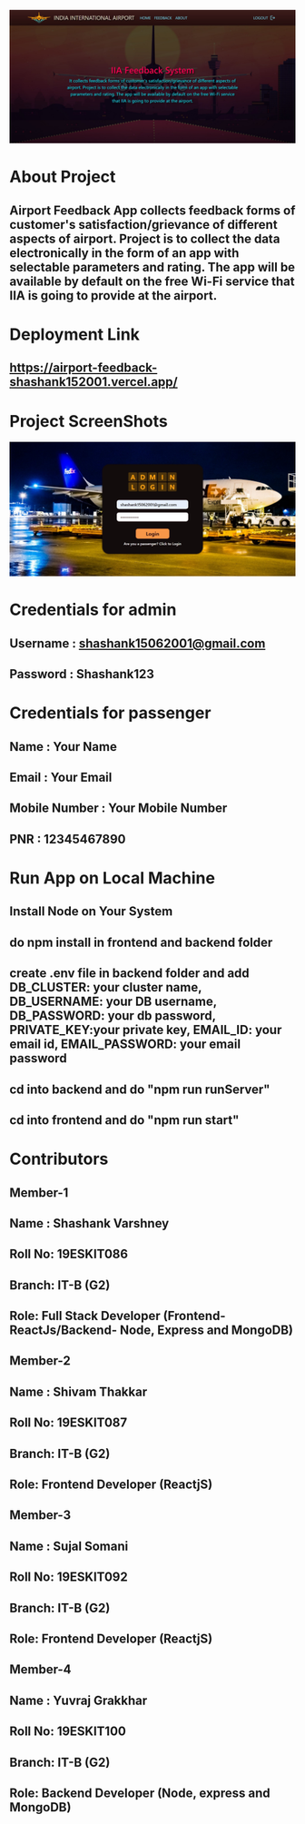 <img src="Final_Project_SS/about.jpg">


# About Project
## Airport Feedback App collects feedback forms of customer's satisfaction/grievance of different aspects of airport. Project is to collect the data electronically in the form of an app with selectable parameters and rating. The app will be available by default on the free Wi-Fi service that IIA is going to provide at the airport.

# Deployment Link
## https://airport-feedback-shashank152001.vercel.app/

# Project ScreenShots
<img src="Final_Project_SS/admin1.jpg">



# Credentials for admin
## Username : shashank15062001@gmail.com
## Password : Shashank123

# Credentials for passenger
## Name : Your Name
## Email : Your Email
## Mobile Number : Your Mobile Number
## PNR : 12345467890 

# Run App on Local Machine
## Install Node on Your System
## do npm install in frontend and backend folder
## create .env file in backend folder and add DB_CLUSTER: your cluster name, DB_USERNAME: your DB username, DB_PASSWORD: your db password, PRIVATE_KEY:your private key, EMAIL_ID: your email id, EMAIL_PASSWORD: your email password
## cd into backend and do "npm run runServer"
## cd into frontend and do "npm run start"

# Contributors
## Member-1
## Name : Shashank Varshney
## Roll No: 19ESKIT086
## Branch: IT-B (G2)
## Role: Full Stack Developer (Frontend- ReactJs/Backend- Node, Express and MongoDB)

## Member-2
## Name : Shivam Thakkar
## Roll No: 19ESKIT087
## Branch: IT-B (G2)
## Role: Frontend Developer (ReactjS)


## Member-3
## Name : Sujal Somani
## Roll No: 19ESKIT092
## Branch: IT-B (G2)
## Role: Frontend Developer (ReactjS)


## Member-4
## Name : Yuvraj Grakkhar
## Roll No: 19ESKIT100
## Branch: IT-B (G2)
## Role: Backend Developer (Node, express and MongoDB)


